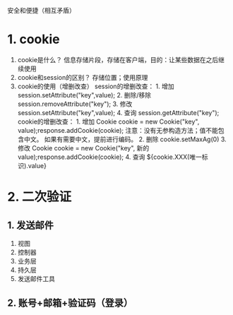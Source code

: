 安全和便捷（相互矛盾）
# 1. cookie
1. cookie是什么？ 信息存储片段，存储在客户端，目的：让某些数据在之后继续使用
2. cookie和session的区别？ 存储位置；使用原理
3. cookie的使用（增删改查）
	session的增删改查： 
		1. 增加 session.setAttribute("key",value);
		2. 删除/移除  session.removeAttribute("key");
		3. 修改 session.setAttribute("key",value);
		4. 查询 session.getAttribute("key");
	cookie的增删改查：
		1. 增加 Cookie cookie = new Cookie("key", value);response.addCookie(cookie);
			注意：没有无参构造方法；值不能包含中文。 如果有需要中文，提前进行编码。
		2. 删除 cookie.setMaxAg(0)
		3. 修改 Cookie cookie = new Cookie("key", 新的value);response.addCookie(cookie);
		4. 查询 ${cookie.XXX(唯一标识).value}
		
# 2. 二次验证
## 1. 发送邮件
1. 视图
2. 控制器
3. 业务层
4. 持久层
5. 发送邮件工具
## 2. 账号+邮箱+验证码（登录）
